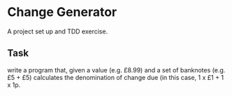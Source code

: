# Change Generator
A project set up and TDD exercise.

## Task
write a program that, given a value (e.g. £8.99) and a set of banknotes (e.g. £5 + £5) calculates the denomination of change due (in this case, 1 x £1 + 1 x 1p.

